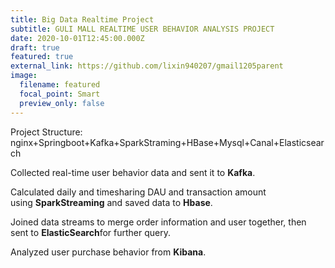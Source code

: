 ```yaml
---
title: Big Data Realtime Project
subtitle: GULI MALL REALTIME USER BEHAVIOR ANALYSIS PROJECT
date: 2020-10-01T12:45:00.000Z
draft: true
featured: true
external_link: https://github.com/lixin940207/gmail1205parent
image:
  filename: featured
  focal_point: Smart
  preview_only: false
---
```

Project Structure: nginx+Springboot+Kafka+SparkStraming+HBase+Mysql+Canal+Elasticsearch

Collected real-time user behavior data and sent it to **Kafka**.

Calculated daily and timesharing DAU and transaction amount using **SparkStreaming** and saved data to **Hbase**.

Joined data streams to merge order information and user together, then sent to **ElasticSearch**for further query.

Analyzed user purchase behavior from **Kibana**.